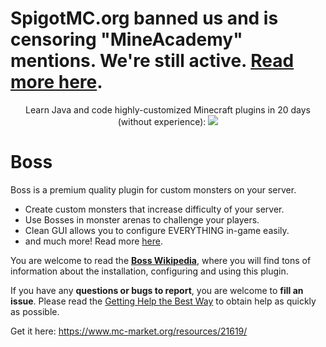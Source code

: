 # SpigotMC.org banned us and is censoring "MineAcademy" mentions. We're still active. [Read more here](https://mineacademy.org/spigotmc-ban?st=github&sc=spigotban_boss).

<p align="center">
  Learn Java and code highly-customized Minecraft plugins in 20 days (without experience):
  <a href="https://mineacademy.org/project-orion?st=github&sc=boss&utm_source=github&utm_medium=overview&utm_campaign=boss">
    <img src="https://i.imgur.com/lpZ2pJN.jpg" />
  </a>
</p>

# Boss
Boss is a premium quality plugin for custom monsters on your server.

* Create custom monsters that increase difficulty of your server.
* Use Bosses in monster arenas to challenge your players.
* Clean GUI allows you to configure EVERYTHING in-game easily.
* and much more! Read more [here](https://github.com/kangarko/Boss/wiki/What-is-Boss).

You are welcome to read the **[Boss Wikipedia](https://github.com/kangarko/Boss/wiki)**, where you will find tons of information about the installation, configuring and using this plugin.

If you have any **questions or bugs to report**, you are welcome to **fill an issue**. Please read the [Getting Help the Best Way](https://github.com/kangarko/Boss/wiki/Getting-Help-the-Right-Way) to obtain help as quickly as possible.

Get it here: https://www.mc-market.org/resources/21619/ 
